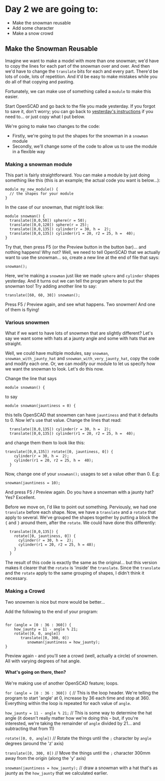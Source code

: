 # Day 2 we are going to:
 - Make the snowman reusable
 - Add some character
 - Make a snow crowd

## Make the Snowman Reusable

Imagine we want to make a model with more than one snowman; we'd have to copy the lines for each part of the snowman over and over. And then we'd have to change the `translate` bits for each and every part. There'd be lots of code, lots of repetition. And it'd be easy to make mistakes while you do all of that copying and pasting.

Fortunately, we can make use of something called a `module` to make this easier.

Start OpenSCAD and go back to the file you made yesterday. If you forgot to save it, don't worry; you can go back to [yesterday's instructions](../Day01/README.md) if you need to... or just copy what I put below.

We're going to make two changes to the code:
 - Firstly, we're going to put the shapes for the snowman in a `snowman` module
 - Secondly, we'll change some of the code to allow us to use the module in a flexible way

### Making a snowman module

This part is fairly straightforward. You can make a module by just doing something like this (this is an example; the actual code you want is below...):
``` OpenSCAD
module my_new_module() {
  // the shapes for your module
}
```

In the case of our snowman, that might look like:

``` OpenSCAD
module snowman() {
  translate([0,0,50]) sphere(r = 50);
  translate([0,0,120]) sphere(r = 25);
  translate([0,0,135]) cylinder(r = 30, h =  2);
  translate([0,0,135]) cylinder(r1 = 20, r2 = 25, h =  40);
}
```

Try that, then press F5 (or the Preview button in the button bar)... and nothing happens! Why not? Well, we need to tell OpenSCAD that we actually want to use the snowman... so, create a new line at the end of file that says:

``` OpenSCAD
snowman();
```

Here, we're making a `snowman` just like we made `sphere` and `cylinder` shapes yesterday. And it turns out we can tell the program where to put the snowman too! Try adding another line to say:

```OpenSCAD
translate([60, 60, 30]) snowman();
```

Press F5 / Preview again, and see what happens. Two snowmen! And one of them is flying!

### Various snowmen

What if we want to have lots of snowmen that are slightly different? Let's say we want some with hats at a jaunty angle and some with hats that are straight.

Well, we could have multiple modules, say `snowman`, `snowman_with_jaunty_hat` and `snowman_with_very_jaunty_hat`, copy the code and modify each one. Or, we can modify our module to let us specify how we want the snowman to look. Let's do this now.

Change the line that says
``` OpenSCAD
module snowman() {
```

to say

``` OpenSCAD
module snowman(jauntiness = 0) {
```

this tells OpenSCAD that snowmen can have `jauntiness` and that it defaults to 0. Now let's use that value. Change the lines that read:

``` OpenSCAD
  translate([0,0,135]) cylinder(r = 30, h =  2);
  translate([0,0,135]) cylinder(r1 = 20, r2 = 25, h =  40);
```

and change them them to look like this:

``` OpenSCAD
translate([0,0,135]) rotate([0, jauntiness, 0]) {
    cylinder(r = 30, h =  2);
    cylinder(r1 = 20, r2 = 25, h =  40);
  }
```

Now, change one of your `snowman();` usages to set a value other than 0. E.g:

``` OpenSCAD
snowman(jauntiness = 10);
```

And press F5 / Preview again. Do you have a snowman with a jaunty hat? Yes? Excellent.

Before we move on, I'd like to point out something. Perviously, we had one `translate` before each shape. Now, we have a `translate` and a `rotate` that apply to several. We've grouped the shapes together by putting a block the `{` and `}` around them, after the `rotate`. We could have done this differently:

``` OpenSCAD
  translate([0,0,135]) {
    rotate([0, jauntiness, 0]) {
      cylinder(r = 30, h =  2);
      cylinder(r1 = 20, r2 = 25, h = 40);
    }
  }
```

The result of this code is exactly the same as the original... but this version makes it clearer that the `rotate` is 'inside' the `translate`. Since the `translate` and the `rotate` apply to the same grouping of shapes, I didn't think it necessary.

### Making a Crowd

Two snowmen is nice but more would be better...

Add the following to the end of your program:

``` OpenSCAD

for (angle = [0 : 36 : 360]) {
    how_jaunty = 11 - angle % 21;
    rotate([0, 0, angle])
       translate([0, 300, 0])
          snowman(jauntiness = how_jaunty);
}
```

Preview again - and you'll see a crowd (well, actually a circle) of snowmen. All with varying degrees of hat angle.

#### What's going on there, then?

We're making use of another OpenSCAD feature; loops.

`for (angle = [0 : 36 : 360]) {` // This is the loop header. We're telling the program to start 'angle' at 0, increase by 36 each time and stop at 360. Everything within the loop is repeated for each value of `angle`.

`how_jaunty = 11 - angle % 21;` // This is some way to determine the hat angle (it doesn't really matter how we're doing this - but, if you're interested, we're taking the remainder of `angle` divided by 21... and subtracting that from 11)

`rotate([0, 0, angle])` // Rotate the things until the `;` character by `angle` degrees (around the 'z' axis)

`translate([0, 300, 0])` // Move the things until the `;` character 300mm away from the origin (along the 'y' axis)

`snowman(jauntiness = how_jaunty);` // draw a snowman with a hat that's as jaunty as the `how_jaunty` that we calculated earlier.
